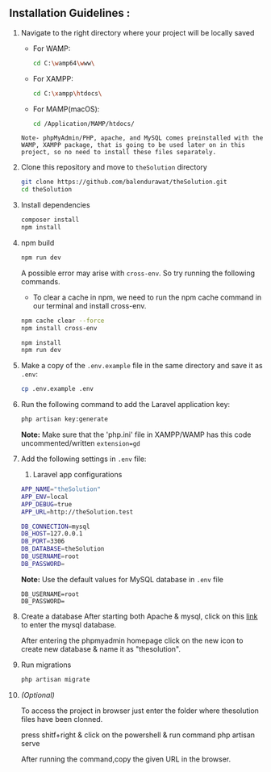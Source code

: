 ## Installation Guidelines :

1. Navigate to the right directory where your project will be locally saved
    - For WAMP:
        ```sh
        cd C:\wamp64\www\
        ```
    - For XAMPP:
        ```sh
        cd C:\xampp\htdocs\
        ```
    - For MAMP(macOS):
        ```sh
        cd /Application/MAMP/htdocs/
    ```
    Note- phpMyAdmin/PHP, apache, and MySQL comes preinstalled with the  WAMP, XAMPP package, that is going to be used later on in this project, so no need to install these files separately. 

2. Clone this repository and move to `theSolution` directory
   ```sh
   git clone https://github.com/balendurawat/theSolution.git
   cd theSolution
   ```

3. Install dependencies
   ```sh
   composer install
   npm install
   ```

4. npm build
   ```sh
   npm run dev
   ```
    A possible error may arise with `cross-env`. So try running the following commands.
    - To clear a cache in npm, we need to run the npm cache command in our terminal and install cross-env.
   ```sh
   npm cache clear --force
   npm install cross-env

   npm install
   npm run dev
   ```


5. Make a copy of the `.env.example` file in the same directory and save it as `.env`:
     ```sh
    cp .env.example .env
    ```

6. Run the following command to add the Laravel application key:
   ```sh
   php artisan key:generate
   ```
   **Note:** Make sure that the 'php.ini' file in XAMPP/WAMP has this code uncommented/written
    `extension=gd`


7. Add the following settings in `.env` file:
    1. Laravel app configurations
    ```sh
    APP_NAME="theSolution"
    APP_ENV=local
    APP_DEBUG=true
    APP_URL=http://theSolution.test
    ```

    ```sh
    DB_CONNECTION=mysql
    DB_HOST=127.0.0.1
    DB_PORT=3306
    DB_DATABASE=theSolution
    DB_USERNAME=root
    DB_PASSWORD=
    ```
    **Note:** Use the default values for MySQL database in `.env` file
    ```
    DB_USERNAME=root
    DB_PASSWORD=
    ```
8. Create a database
   After starting both Apache & mysql, click on this [link](http://localhost/phpmyadmin/) to enter the mysql database.

   After entering the phpmyadmin homepage click on the new icon to create new database & name it as "thesolution".



9. Run migrations
    ```sh
    php artisan migrate
    ```

10. _(Optional)_

    To access the project in browser just enter the folder where thesolution files have been clonned.

    press shitf+right & click on the powershell & run command php artisan serve 

    After running the command,copy the given URL in the browser.